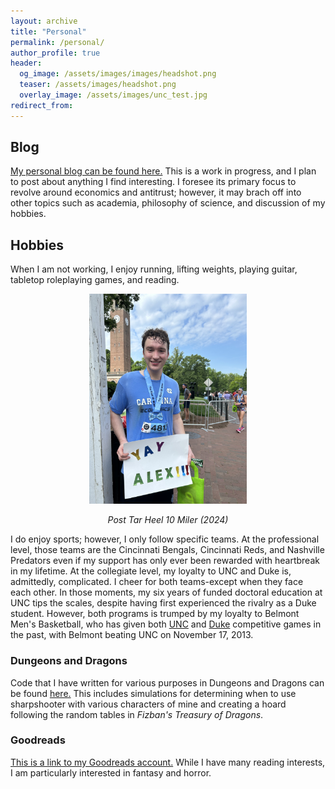 ```yaml
---
layout: archive
title: "Personal"
permalink: /personal/
author_profile: true
header:
  og_image: /assets/images/images/headshot.png
  teaser: /assets/images/headshot.png
  overlay_image: /assets/images/unc_test.jpg
redirect_from:
---
```

 

## Blog

[My personal blog can be found here.](https://alexmarsh.io/blog) This is a work in progress, and I plan to post about anything I find interesting. I foresee its primary focus to revolve around economics and antitrust; however, it may brach off into other topics such as academia, philosophy of science, and discussion of my hobbies.

## Hobbies

When I am not working, I enjoy running, lifting weights, playing guitar, tabletop roleplaying games, and reading.

<div style="text-align: center;">
  <img src="/assets/images/tarheel10miler.jpeg" style="width: 50%; height: auto; max-width: 300;" alt="Alex Marsh is smiling in front of the University of North Carolina at Chapel Hill bell tower after completing the 2024 Tar Heel 10 miler. He is very sweat in a Carolina Economics t-shirt and holding a sign that reads &quot;YAY ALEX!!!.&quot; He is also wearing the medal for completing the race which is the shape of a bowtie along with his race bib indicating that he was runner 4813.">
  <p><em>Post Tar Heel 10 Miler (2024)</em></p>
</div>

I do enjoy sports; however, I only follow specific teams. At the professional level, those teams are the Cincinnati Bengals, Cincinnati Reds, and Nashville Predators even if my support has only ever been rewarded with heartbreak in my lifetime. At the collegiate level, my loyalty to UNC and Duke is, admittedly, complicated. I cheer for both teams-except when they face each other. In those moments, my six years of funded doctoral education at UNC tips the scales, despite having first experienced the rivalry as a Duke student. However, both programs is trumped by my loyalty to Belmont Men's Basketball, who has given both <a href="https://belmontbruins.com/sports/mens-basketball/opponent-history/university-of-north-carolina/12">UNC</a> and <a href="https://belmontbruins.com/sports/mens-basketball/opponent-history/duke-university/6">Duke</a> competitive games in the past, with Belmont beating UNC on November 17, 2013. 

### Dungeons and Dragons

Code that I have written for various purposes in Dungeons and Dragons can be found [here.](https://github.com/alexiom/DND_Code) This includes simulations for determining when to use sharpshooter with various characters of mine and creating a hoard following the random tables in *Fizban's Treasury of Dragons*.

### Goodreads

[This is a link to my Goodreads account.](https://www.goodreads.com/user/show/164916455-alex-marsh) While I have many reading interests, I am particularly interested in fantasy and horror.

